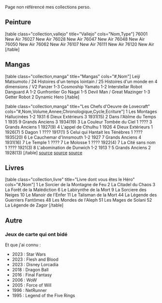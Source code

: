 Page non référencé  mes collections perso.

## Peinture

[table class="collection,vallejo" title="Vallejo" cols="Nom,Type"]
76001	New Air
76027	New Air
76028	New Air
76047	New Air
76048	New Air
76050	New Air
76062	New Air
76107	New Air
76111	New Air
76120	New Air
[/table]

## Mangas

[table class="collection,manga" title="Mangas" cols="#,Nom"]
Leiji Matsumoto
/	24 Histoires d'un temps lointain
/	25 Histoires d'un monde en 4 dimensions
/	V2 Panzer
1-3	Cosmoship Yamato
1-2	Interstellar Robot Danguard A
1-2	Gunfrontier
Go Nagai
1-5	Devil Man
/	Great Mazinger
1-3	Getter Robot
2	Dynamic Hero
[/table]

[table class="collection,manga" title="Les Chefs d'Oeuvre de Lovecraft" cols="#,Nom,Volume,Annee,Chronologique,Cycle,Ecriture"]
1	Les Montages Hallucinées	1-2	1931	6	Dieux Extérieurs 3	1931(15)
2	Dans l'Abîme du Temps	1	1935	9	Grands Anciens 3	1934(19)
3	La Couleur Tombée du Ciel	1	????	3	Grands Anciens 1	1927(9)
4	L'appel de Cthulhu	1	1926	4	Dieux Extérieurs 1	1926(7)
5	Dagon	1	????			1917(1)
5	Celui qui Hantait les Ténèbres	1	????			1935(20)
6	Le Cauchemar d'Innsmouth	1-2	1927	7	Grands Anciens 4	1931(16)
7	Le Temple	1	????
7	Le Molosse	1	????			1922(4)
7	La Cité sans nom	1	????			1921(3)
8	L'abomination de Dunwich	1-2	1913 ?	5	Grands Anciens 2	1928(13)
[/table]
[source](https://lantredecthulhu.com/lecture/ordre-lecture-lovecraft/)
[source](https://chronolivre.com/quel-ordre-lire-h-p-lovecraft-cthulhu/)
[source](https://www.senscritique.com/liste/Le_Mythe_de_Cthulhu_ordre_chronologique/1434003)

## Livres

[table class="collection,livre" title="Livre dont vous êtes le Héro" cols="#,Nom"]
1	Le Sorcier de la Montagne de Feu
2	La Citadel du Chaos
3	La Forêt de la Malédiction
6	Le Labirynthe de la Mort
9	La Sorciere des Neiges
10	Le Manoir de l'Enfer
11	Le Talisman de la Mort
44	La Légende des Guerriers Fantômes
48	Les Mondes de l'Aleph
51	Les Mages de Solani
52	La Légende de Zagor
[/table]


## Autre
### Jeux de carte qui ont bidé

Et que j'ai connu :
- 2023 : Star Wars
- 2023 : Flesh and Blood
- 2023 : Disney Lorcadia
- 2018 : Dragon Ball
- 2016 : Final Fantasy
- 2006 : WoW
- 2005 : Force of Will
- 1996 : NetRunner
- 1995 : Legend of the Five Rings
